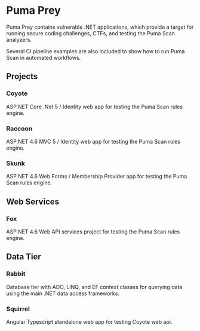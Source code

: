 # Puma Prey

Puma Prey contains vulnerable .NET applications, which provide a target for running secure coding challenges, CTFs, and testing the Puma Scan analyzers.

Several CI pipeline examples are also included to show how to run Puma Scan in automated workflows.

## Projects

### Coyote

ASP.NET Core .Net 5 / Identity web app for testing the Puma Scan rules engine.

### Raccoon

ASP.NET 4.6 MVC 5 / Identity web app for testing the Puma Scan rules engine.

### Skunk

ASP.NET 4.6 Web Forms / Membership Provider app for testing the Puma Scan rules engine.

## Web Services

### Fox

ASP.NET 4.6 Web API services project for testing the Puma Scan rules engine.

## Data Tier

### Rabbit

Database tier with ADO, LINQ, and EF context classes for querying data using the main .NET data access frameworks.

### Squirrel

Angular Typescript standalone web app for testing Coyote web api.
